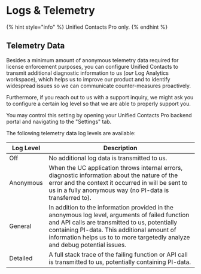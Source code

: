 # Logs & Telemetry

{% hint style="info" %}
Unified Contacts Pro only.
{% endhint %}

## Telemetry Data

Besides a minimum amount of anonymous telemetry data required for license enforcement purposes, you can configure Unified Contacts to transmit additional diagnostic information to us (_our_ Log Analytics workspace), which helps us to improve our product and to identify widespread issues so we can communicate counter-measures proactively.

Furthermore, if you reach out to us with a support inquiry, we might ask you to configure a certain log level so that we are able to properly support you.

You may control this setting by opening your Unified Contacts Pro backend portal and navigating to the "Settings" tab.

The following telemetry data log levels are available:

| Log Level | Description                                                                                                                                                                                                                                                                    |
| --------- | ------------------------------------------------------------------------------------------------------------------------------------------------------------------------------------------------------------------------------------------------------------------------------ |
| Off       | No additional log data is transmitted to us.                                                                                                                                                                                                                                   |
| Anonymous | When the UC application throws internal errors, diagnostic information about the nature of the error and the context it occurred in will be sent to us in a fully anonymous way (no PI-data is transferred to).                                                                |
| General   | In addition to the information provided in the anonymous log level, arguments of failed function and API calls are transmitted to us, potentially containing PI-data. This additional amount of information helps us to to more targetedly analyze and debug potential issues. |
| Detailed  |  A full stack trace of the failing function or API call is transmitted to us, potentially containing PI-data.                                                                                                                                                                  |

